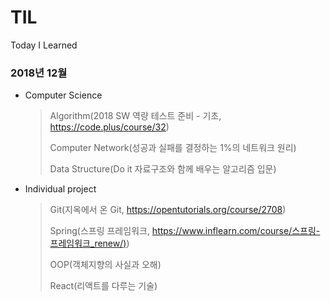 # TIL
Today I Learned



### 2018년 12월

- Computer Science

  >Algorithm(2018 SW 역량 테스트 준비 - 기초, https://code.plus/course/32)
  >
  >Computer Network(성공과 실패를 결정하는 1%의 네트워크 원리)
  >
  >Data Structure(Do it 자료구조와 함께 배우는 알고리즘 입문)


- Individual project

  >Git(지옥에서 온 Git, https://opentutorials.org/course/2708)
  >
  >Spring(스프링 프레임워크,  [https://www.inflearn.com/course/스프링-프레임워크_renew/)](https://www.inflearn.com/course/스프링-프레임워크_renew/))
  >
  >OOP(객체지향의 사실과 오해)
  >
  >React(리액트를 다루는 기술)